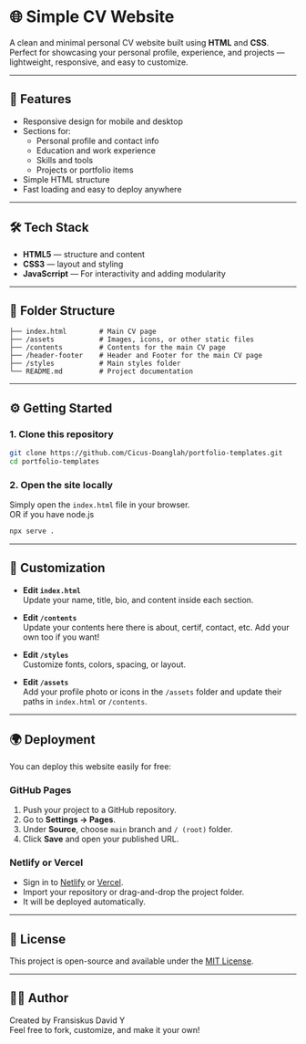 # 🌐 Simple CV Website

A clean and minimal personal CV website built using **HTML** and **CSS**.  
Perfect for showcasing your personal profile, experience, and projects — lightweight, responsive, and easy to customize.

---

## 🚀 Features

- Responsive design for mobile and desktop  
- Sections for:
  - Personal profile and contact info  
  - Education and work experience  
  - Skills and tools  
  - Projects or portfolio items  
- Simple HTML structure  
- Fast loading and easy to deploy anywhere  

---

## 🛠️ Tech Stack

- **HTML5** — structure and content  
- **CSS3** — layout and styling  
- **JavaScrript** — For interactivity and adding modularity   

---

## 📂 Folder Structure

```
├── index.html        # Main CV page
├── /assets           # Images, icons, or other static files
├── /contents         # Contents for the main CV page
├── /header-footer    # Header and Footer for the main CV page
├── /styles           # Main styles folder
└── README.md         # Project documentation
```

---

## ⚙️ Getting Started

### 1. Clone this repository

```bash
git clone https://github.com/Cicus-Doanglah/portfolio-templates.git
cd portfolio-templates
```

### 2. Open the site locally

Simply open the `index.html` file in your browser. <br> OR if you have node.js
```bash
npx serve .
```

---

## 🎨 Customization

- **Edit `index.html`**  
  Update your name, title, bio, and content inside each section.  

- **Edit `/contents`**  
  Update your contents here there is about, certif, contact, etc. Add your own too if you want!

- **Edit `/styles`**  
  Customize fonts, colors, spacing, or layout.  

- **Edit `/assets`**  
  Add your profile photo or icons in the `/assets` folder and update their paths in `index.html` or `/contents`.

---

## 🌍 Deployment

You can deploy this website easily for free:

### GitHub Pages

1. Push your project to a GitHub repository.  
2. Go to **Settings → Pages**.  
3. Under **Source**, choose `main` branch and `/ (root)` folder.  
4. Click **Save** and open your published URL.

### Netlify or Vercel

- Sign in to [Netlify](https://www.netlify.com/) or [Vercel](https://vercel.com/).  
- Import your repository or drag-and-drop the project folder.  
- It will be deployed automatically.

---

## 📜 License

This project is open-source and available under the [MIT License](LICENSE).

---

## 👨‍💻 Author

Created by Fransiskus David Y  
Feel free to fork, customize, and make it your own!
